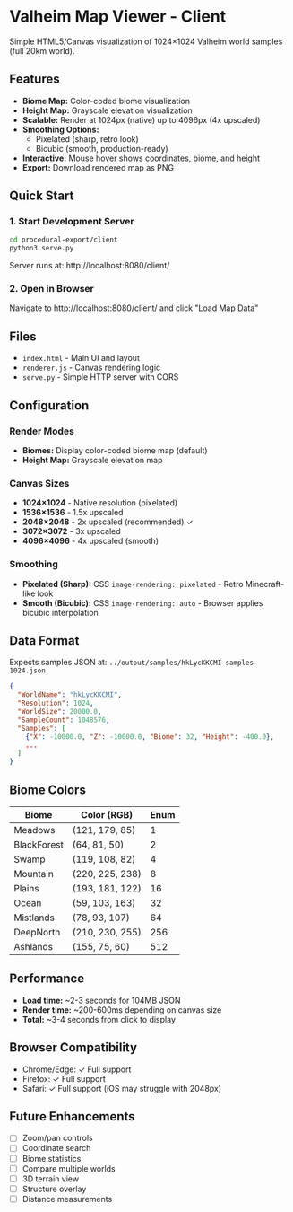 # Valheim Map Viewer - Client

Simple HTML5/Canvas visualization of 1024×1024 Valheim world samples (full 20km world).

## Features

- **Biome Map:** Color-coded biome visualization
- **Height Map:** Grayscale elevation visualization
- **Scalable:** Render at 1024px (native) up to 4096px (4x upscaled)
- **Smoothing Options:**
  - Pixelated (sharp, retro look)
  - Bicubic (smooth, production-ready)
- **Interactive:** Mouse hover shows coordinates, biome, and height
- **Export:** Download rendered map as PNG

## Quick Start

### 1. Start Development Server

```bash
cd procedural-export/client
python3 serve.py
```

Server runs at: http://localhost:8080/client/

### 2. Open in Browser

Navigate to http://localhost:8080/client/ and click "Load Map Data"

## Files

- `index.html` - Main UI and layout
- `renderer.js` - Canvas rendering logic
- `serve.py` - Simple HTTP server with CORS

## Configuration

### Render Modes

- **Biomes:** Display color-coded biome map (default)
- **Height Map:** Grayscale elevation map

### Canvas Sizes

- **1024×1024** - Native resolution (pixelated)
- **1536×1536** - 1.5x upscaled
- **2048×2048** - 2x upscaled (recommended) ✓
- **3072×3072** - 3x upscaled
- **4096×4096** - 4x upscaled (smooth)

### Smoothing

- **Pixelated (Sharp):** CSS `image-rendering: pixelated` - Retro Minecraft-like look
- **Smooth (Bicubic):** CSS `image-rendering: auto` - Browser applies bicubic interpolation

## Data Format

Expects samples JSON at: `../output/samples/hkLycKKCMI-samples-1024.json`

```json
{
  "WorldName": "hkLycKKCMI",
  "Resolution": 1024,
  "WorldSize": 20000.0,
  "SampleCount": 1048576,
  "Samples": [
    {"X": -10000.0, "Z": -10000.0, "Biome": 32, "Height": -400.0},
    ...
  ]
}
```

## Biome Colors

| Biome | Color (RGB) | Enum |
|-------|-------------|------|
| Meadows | (121, 179, 85) | 1 |
| BlackForest | (64, 81, 50) | 2 |
| Swamp | (119, 108, 82) | 4 |
| Mountain | (220, 225, 238) | 8 |
| Plains | (193, 181, 122) | 16 |
| Ocean | (59, 103, 163) | 32 |
| Mistlands | (78, 93, 107) | 64 |
| DeepNorth | (210, 230, 255) | 256 |
| Ashlands | (155, 75, 60) | 512 |

## Performance

- **Load time:** ~2-3 seconds for 104MB JSON
- **Render time:** ~200-600ms depending on canvas size
- **Total:** ~3-4 seconds from click to display

## Browser Compatibility

- Chrome/Edge: ✓ Full support
- Firefox: ✓ Full support
- Safari: ✓ Full support (iOS may struggle with 2048px)

## Future Enhancements

- [ ] Zoom/pan controls
- [ ] Coordinate search
- [ ] Biome statistics
- [ ] Compare multiple worlds
- [ ] 3D terrain view
- [ ] Structure overlay
- [ ] Distance measurements
